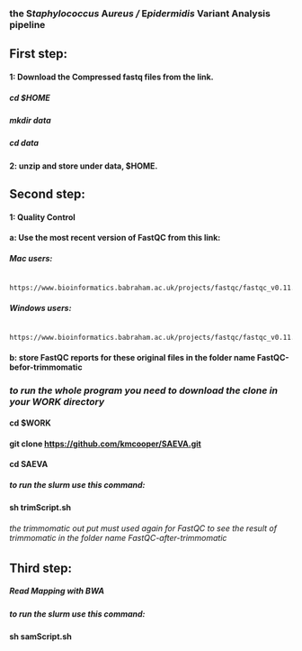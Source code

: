  ### the **S***taphylococcus* **A***ureus /* **E***pidermidis* **V**ariant **A**nalysis pipeline
## First step:
   #### 1: Download the Compressed fastq files from the link.
   ##### cd $HOME
   ##### mkdir data
   ##### cd data
   #### 2: unzip and store under data, $HOME.
## Second step:
   #### 1: Quality Control
   #### a: Use the most recent version of FastQC from this link:
   ##### Mac users:
        https://www.bioinformatics.babraham.ac.uk/projects/fastqc/fastqc_v0.11.7.dmg
   ##### Windows users:
         https://www.bioinformatics.babraham.ac.uk/projects/fastqc/fastqc_v0.11.7.zip
   #### b: store FastQC reports for these original files in the folder name FastQC-befor-trimmomatic
### ***to run the whole program you need to download the clone in your WORK directory***
#### cd $WORK
#### git clone https://github.com/kmcooper/SAEVA.git
#### cd SAEVA
   ##### to run the slurm use this command:
   #### sh trimScript.sh
   ###### the trimmomatic out put must used again for FastQC to see the result of trimmomatic in the folder name FastQC-after-trimmomatic
## Third step:
##### Read Mapping with BWA
##### to run the slurm use this command:
#### sh samScript.sh
        
  
